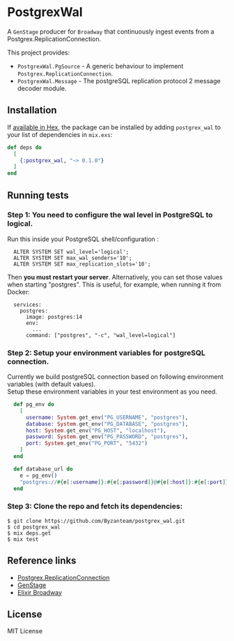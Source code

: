 # PostgrexWal
A `GenStage` producer for `Broadway` that continuously ingest events from a Postgrex.ReplicationConnection.

This project provides:

* `PostgrexWal.PgSource` - A generic behaviour to implement `Postgrex.ReplicationConnection`.
* `PostgrexWal.Message` - The postgreSQL replication protocol 2 message decoder module.

## Installation

If [available in Hex](https://hex.pm/docs/publish), the package can be installed
by adding `postgrex_wal` to your list of dependencies in `mix.exs`:

```elixir
def deps do
  [
    {:postgrex_wal, "~> 0.1.0"}
  ]
end
```

## Running tests

### Step 1: You need to configure the wal level in PostgreSQL to logical.

Run this inside your PostgreSQL shell/configuration :

      ALTER SYSTEM SET wal_level='logical';
      ALTER SYSTEM SET max_wal_senders='10';
      ALTER SYSTEM SET max_replication_slots='10';

Then **you must restart your server**. Alternatively, you can set
those values when starting "postgres". This is useful, for example,
when running it from Docker:

      services:
        postgres:
          image: postgres:14
          env:
            ...
          command: ["postgres", "-c", "wal_level=logical"]

### Step 2: Setup your environment variables for postgreSQL connection.

Currently we build postgreSQL connection based on following environment variables (with default values).  
Setup these environment variables in your test environment as you need.

```elixir
  def pg_env do
    [
      username: System.get_env("PG_USERNAME", "postgres"),
      database: System.get_env("PG_DATABASE", "postgres"),
      host: System.get_env("PG_HOST", "localhost"),
      password: System.get_env("PG_PASSWORD", "postgres"),
      port: System.get_env("PG_PORT", "5432")
    ]
  end

  def database_url do
    e = pg_env()
    "postgres://#{e[:username]}:#{e[:password]}@#{e[:host]}:#{e[:port]}/#{e[:database]}"
  end
```

### Step 3: Clone the repo and fetch its dependencies:

    $ git clone https://github.com/Byzanteam/postgrex_wal.git
    $ cd postgrex_wal
    $ mix deps.get
    $ mix test

## Reference links

* [Postgrex.ReplicationConnection](https://hexdocs.pm/postgrex/Postgrex.ReplicationConnection.html)
* [GenStage](https://hexdocs.pm/gen_stage/GenStage.html)
* [Elixir Broadway](https://elixir-broadway.org/)

## License

MIT License
